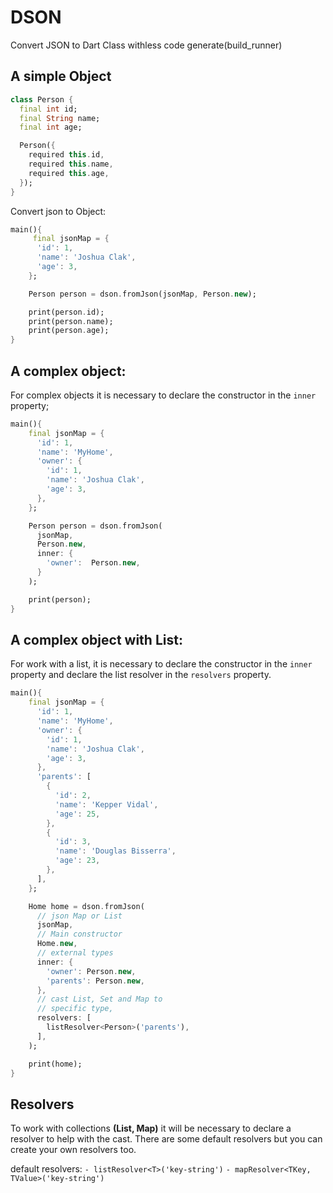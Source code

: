 # DSON

Convert JSON to Dart Class withless code generate(build_runner)

## A simple Object

```dart
class Person {
  final int id;
  final String name;
  final int age;

  Person({
    required this.id,
    required this.name,
    required this.age,
  });
}
```

Convert json to Object:

```dart
main(){
     final jsonMap = {
      'id': 1,
      'name': 'Joshua Clak',
      'age': 3,
    };

    Person person = dson.fromJson(jsonMap, Person.new);

    print(person.id);
    print(person.name);
    print(person.age);
}


```

## A complex object:

For complex objects it is necessary to declare the constructor in the `inner` property;

```dart
main(){
    final jsonMap = {
      'id': 1,
      'name': 'MyHome',
      'owner': {
        'id': 1,
        'name': 'Joshua Clak',
        'age': 3,
      },
    };

    Person person = dson.fromJson(
      jsonMap, 
      Person.new,
      inner: {
        'owner':  Person.new,
      }
    );

    print(person);
}

```

## A complex object with List:

For work with a list, it is necessary to declare the constructor in the `inner` property and declare 
the list resolver in the `resolvers` property.

```dart
main(){
    final jsonMap = {
      'id': 1,
      'name': 'MyHome',
      'owner': {
        'id': 1,
        'name': 'Joshua Clak',
        'age': 3,
      },
      'parents': [
        {
          'id': 2,
          'name': 'Kepper Vidal',
          'age': 25,
        },
        {
          'id': 3,
          'name': 'Douglas Bisserra',
          'age': 23,
        },
      ],
    };

    Home home = dson.fromJson(
      // json Map or List
      jsonMap,
      // Main constructor
      Home.new,
      // external types
      inner: {
        'owner': Person.new,
        'parents': Person.new,
      },
      // cast List, Set and Map to
      // specific type,
      resolvers: [
        listResolver<Person>('parents'),
      ],
    );

    print(home);
}

```

## Resolvers

To work with collections **(List, Map)** it will be necessary 
to declare a resolver to help with the cast.
There are some default resolvers but you can create your own resolvers too.

default resolvers:
`- listResolver<T>('key-string')`
`- mapResolver<TKey, TValue>('key-string')`